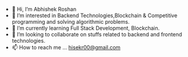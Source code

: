 - 👋 Hi, I’m Abhishek Roshan
- 👀 I’m interested in Backend Technologies,Blockchain & Competitive programming and solving algorithmic problems.
- 🌱 I’m currently learning Full Stack Development, Blockchain.
- 💞️ I’m looking to collaborate on stuffs related to backend and frontend technologies.
- 📫 How to reach me ... hisekr00@gmail.com

<!---
hisekr/hisekr is a ✨ special ✨ repository because its `README.md` (this file) appears on your GitHub profile.
You can click the Preview link to take a look at your changes.
--->
